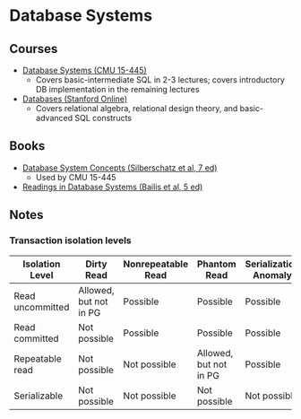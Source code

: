 # Database Systems

## Courses

- [Database Systems (CMU 15-445)](https://15445.courses.cs.cmu.edu/fall2021/)
  - Covers basic-intermediate SQL in 2-3 lectures; covers introductory DB implementation in the remaining lectures
- [Databases (Stanford Online)](https://online.stanford.edu/courses/soe-ydatabases-databases)
  - Covers relational algebra, relational design theory, and basic-advanced SQL constructs

## Books

- [Database System Concepts (Silberschatz et al, 7 ed)](https://db-book.com/)
  - Used by CMU 15-445
- [Readings in Database Systems (Bailis et al, 5 ed)](http://www.redbook.io/)

## Notes

### Transaction isolation levels

|Isolation Level|Dirty Read|Nonrepeatable Read|Phantom Read|Serialization Anomaly
|---|---|---|---|---|
|Read uncommitted|Allowed, but not in PG|Possible|Possible|Possible|
|Read committed|Not possible|Possible|Possible|Possible|
|Repeatable read|Not possible|Not possible|Allowed, but not in PG|Possible|
|Serializable|Not possible|Not possible|Not possible|Not possible|

